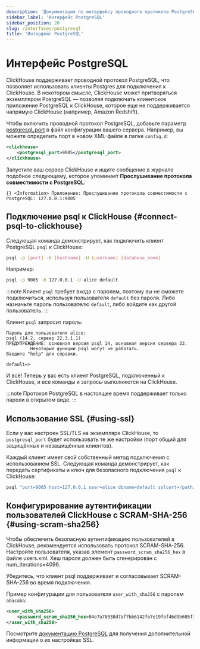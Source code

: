 ```yaml
---
description: 'Документация по интерфейсу проводного протокола PostgreSQL в ClickHouse'
sidebar_label: 'Интерфейс PostgreSQL'
sidebar_position: 20
slug: /interfaces/postgresql
title: 'Интерфейс PostgreSQL'
---
```



# Интерфейс PostgreSQL

ClickHouse поддерживает проводной протокол PostgreSQL, что позволяет использовать клиенты Postgres для подключения к ClickHouse. В некотором смысле, ClickHouse может притворяться экземпляром PostgreSQL — позволяя подключать клиентское приложение PostgreSQL к ClickHouse, которое еще не поддерживается напрямую ClickHouse (например, Amazon Redshift).

Чтобы включить проводной протокол PostgreSQL, добавьте параметр [postgresql_port](../operations/server-configuration-parameters/settings.md#postgresql_port) в файл конфигурации вашего сервера. Например, вы можете определить порт в новом XML-файле в папке `config.d`:

```xml
<clickhouse>
    <postgresql_port>9005</postgresql_port>
</clickhouse>
```

Запустите ваш сервер ClickHouse и ищите сообщение в журнале подобное следующему, которое упоминает **Прослушивание протокола совместимости с PostgreSQL**:

```response
{} <Information> Приложение: Прослушивание протокола совместимости с PostgreSQL: 127.0.0.1:9005
```

## Подключение psql к ClickHouse {#connect-psql-to-clickhouse}

Следующая команда демонстрирует, как подключить клиент PostgreSQL `psql` к ClickHouse:

```bash
psql -p [port] -h [hostname] -U [username] [database_name]
```

Например:

```bash
psql -p 9005 -h 127.0.0.1 -U alice default
```

:::note
Клиент `psql` требует входа с паролем, поэтому вы не сможете подключиться, используя пользователя `default` без пароля. Либо назначьте пароль пользователю `default`, либо войдите как другой пользователь.
:::

Клиент `psql` запросит пароль:

```response
Пароль для пользователя alice:
psql (14.2, сервер 22.3.1.1)
ПРЕДУПРЕЖДЕНИЕ: основная версия psql 14, основная версия сервера 22.
         Некоторые функции psql могут не работать.
Введите "help" для справки.

default=>
```

И всё! Теперь у вас есть клиент PostgreSQL, подключенный к ClickHouse, и все команды и запросы выполняются на ClickHouse.

:::note
Протокол PostgreSQL в настоящее время поддерживает только пароли в открытом виде.
:::

## Использование SSL {#using-ssl}

Если у вас настроен SSL/TLS на экземпляре ClickHouse, то `postgresql_port` будет использовать те же настройки (порт общий для защищённых и незащищённых клиентов).

Каждый клиент имеет свой собственный метод подключения с использованием SSL. Следующая команда демонстрирует, как передать сертификаты и ключ для безопасного подключения `psql` к ClickHouse:

```bash
psql "port=9005 host=127.0.0.1 user=alice dbname=default sslcert=/path/to/certificate.pem sslkey=/path/to/key.pem sslrootcert=/path/to/rootcert.pem sslmode=verify-ca"
```

## Конфигурирование аутентификации пользователей ClickHouse с SCRAM-SHA-256 {#using-scram-sha256}

Чтобы обеспечить безопасную аутентификацию пользователей в ClickHouse, рекомендуется использовать протокол SCRAM-SHA-256. Настройте пользователя, указав элемент `password_scram_sha256_hex` в файле users.xml. Хеш пароля должен быть сгенерирован с num_iterations=4096.

Убедитесь, что клиент psql поддерживает и согласовывает SCRAM-SHA-256 во время подключения.

Пример конфигурации для пользователя `user_with_sha256` с паролем `abacaba`:

```xml
<user_with_sha256>
    <password_scram_sha256_hex>04e7a70338d7af7bb6142fe7e19fef46d9b605f3e78b932a60e8200ef9154976</password_scram_sha256_hex>
</user_with_sha256>
```

Посмотрите [документацию PostgreSQL](https://jdbc.postgresql.org/documentation/head/ssl-client.html) для получения дополнительной информации о их настройках SSL.
